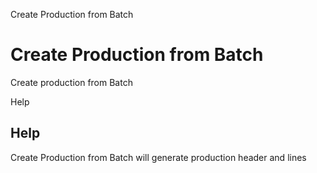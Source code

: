 
Create Production from Batch
# Create Production from Batch


Create production from Batch

Help
## Help

Create Production from Batch will generate production header and lines
